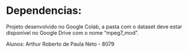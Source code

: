 # Dependencias:
Projeto desenvolvido no Google Colab, a pasta com o dataset deve estar disponível no Google Drive com o nome “mpeg7_mod”.

Alunos: Arthur Roberto de Paula Neto - 8079
